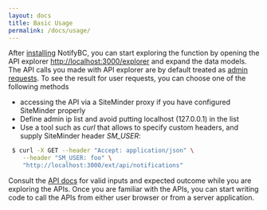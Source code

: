 ```yaml
---
layout: docs
title: Basic Usage
permalink: /docs/usage/
---
```


After [installing](../installation) NotifyBC, you can start exploring the function by opening the API explorer [http://localhost:3000/explorer](http://localhost:3000/explorer) and expand the data models. The API calls you made with API explorer are by default treated as [admin requests](../overview/#architecture). To see the result for user requests, you can choose one of the following methods

* accessing the API via a SiteMinder proxy if you have configured SiteMinder properly
* Define admin ip list and avoid putting localhost (127.0.0.1) in the list
* Use a tool such as *curl* that allows to specify custom headers, and supply SiteMinder header *SM_USER*:
 
```sh
 $ curl -X GET --header "Accept: application/json" \
    --header "SM_USER: foo" \
    "http://localhost:3000/ext/api/notifications"
```

Consult the [API docs](../api-overview/) for valid inputs and expected outcome while you are exploring the APIs. Once you are familiar with the APIs, you can start writing code to call the APIs from either user browser or from a server application.  
